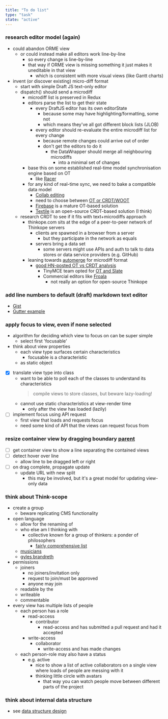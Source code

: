 ```yaml
---
title: "To do list"
type: "task"
state: "active"
---
```


### research editor model (again)
* could abandon ORME view
    * or could instead make all editors work line-by-line
        * so every change is line-by-line
        * that way if ORME view is missing something it just makes it uneditable in that view
            * which is consistent with more visual views (like Gantt charts)
* invent (or discover existing) micro-diff format
    * start with simple Draft JS text-only editor
    * dispatch() should send a microdiff
        * microdiff list is preserved in Redux
        * editors parse the list to get their state
            * every DraftJS editor has its own editorState
                * because some may have highlighting/formatting, some not
                * which means they've all got different block lists (JLOB)
            * every editor should re-evaluate the entire microdiff list for every change
                * because remote changes could arrive out of order
                * don't get the editors to do it
                    * the DataWrapper should merge all neighbouring microdiffs
                        * into a minimal set of changes
        * base this on some established real-time model synchronisation engine based on OT
            * like [Racer](https://github.com/derbyjs/racer)
        * for any kind of real-time sync, we need to bake a compatible data model
            * [Collab editing](http://cricklet.github.io/sites/blue/index.html)
            * need to choose between [OT or CRDT/WOOT](https://arxiv.org/ftp/arxiv/papers/1810/1810.02137.pdf)
            * [Firebase](https://firebase.google.com/) is a mature OT-based solution
            * [Textile](https://docs.textile.io/) is an open-source CRDT-based solution (I think)
    * research CRDT to see if it fits with text+microdiffs approach
        * thinkope.com sits at the edge of a peer-to-peer network of Thinkope servers
            * clients are spawned in a browser from a server
                * but they participate in the network as equals
            * servers bring a data set
                * some servers might use APIs and auth to talk to data stores or data service providers (e.g. GitHub)
        * leaning towards [automerge](https://github.com/automerge/automerge) for microdiff format
            * [good HN-posted OT vs CRDT analysis](https://news.ycombinator.com/item?id=22039950)
                * TinyMCE team opted for [OT and Slate](https://www.tiny.cloud/blog/real-time-collaborative-editing-slate-js)
                * Commercial editors like [Froala](https://froala.com/wysiwyg-editor/pricing/)
                    * not really an option for open-source Thinkope

### add line numbers to default (draft) markdown text editor
* [Gist](https://gist.github.com/lixiaoyan/79b5740f213b8526d967682f6cd329c0)
* [Gutter example](http://seejamescode.github.io/draft-js-gutter/)

### apply focus to view, even if none selected
* algorithm for deciding which view to focus on can be super simple
    * select first 'focusable'
* think about view properties
    * each view type surfaces certain characteristics
        * focusable is a characteristic
    * as static object
* [X] translate view type into class
    * want to be able to poll each of the classes to understand its characteristics
        > compile views to store classes, but beware lazy-loading!
    * cannot use static characteristics at view-render time
        * only after the view has loaded (lazily)
* [ ] implement focus using API request
    * first view that loads and requests focus
    * need some kind of API that the views can request focus from

### resize container view by dragging boundary [parent](/project/user-stories/user-can-view-a-thinkope)
* [ ] get container view to show a line separating the contained views
* [ ] detect hover over line
    * allow line to be dragged left or right
* [ ] on drag complete, propagate update
    * update URL with new split
        * this may be involved, but it's a great model for updating view-only data

### think about Think-scope
+ create a group
    + beware replicating CMS functionality
+ open language
    + allow for the renaming of
    + who else am I thinking with
        + collective known for a group of thinkers: a ponder of philosophers
            + [fairly comprehensive list](http://www.collectivenouns.biz/list-of-collective-nouns/collective-nouns-people/)
    + [musicians](https://www.answers.com/Q/What_is_the_collective_noun_for_the_group_of_musicians)
    + [gyles brandreth](https://www.gylesbrandreth.net/blog/2019/1/16/a-confusion-of-politicians-collective-nouns-for-our-times)
+ permissions
    + joiners
        + no joiners/invitation only
        + request to join/must be approved
        + anyone may join
    + readable by the <group>
    + writeable
    + commentable
+ every view has multiple lists of people
    + each person has a role
        + read-access
            + contributor
                + read-access and has submitted a pull request and had it accepted
        + write-access
            + collaborator
                + write-access and has made changes
    + each person-role may also have a status
        + e.g. active
            + nice to show a list of active collaborators on a single view where loads of people are messing with it
            + thinking little circle with avatars
                + that way you can watch people move between different parts of the project

### think about internal data structure
* see [data structure design](/tech/data-structure)
